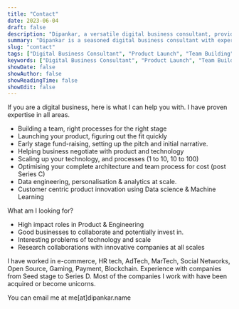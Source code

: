 ```yaml
---
title: "Contact"
date: 2023-06-04
draft: false
description: "Dipankar, a versatile digital business consultant, provides extensive services to facilitate business growth and scaling. With a rich background in various tech sectors, he can assist with team building, product launching, early-stage fundraising, business negotiation, tech and process scaling, architecture and team process optimisation, and data engineering. He is also keen on high impact roles in Product & Engineering, business collaborations, tackling complex tech problems, and research collaborations. He has a proven record of working with successful companies at all stages."
summary: "Dipankar is a seasoned digital business consultant with expertise in a wide range of tech domains. He provides services such as team building, product launching, early-stage fundraising, and tech scaling. With an impressive track record, he seeks meaningful collaborations and high impact roles in Product & Engineering. Dipankar is interested in solving intriguing technology problems and establishing research collaborations with innovative companies."
slug: "contact"
tags: ["Digital Business Consultant", "Product Launch", "Team Building", "Early-stage Fundraising", "Business Negotiation", "Technology Scaling", "Process Optimization", "Data Engineering", "Product & Engineering", "Business Collaboration", "Tech Problems", "Research Collaboration", "E-commerce", "HR Tech", "AdTech", "MarTech", "Social Networks", "Open Source", "Gaming", "Payment", "Blockchain"]
keywords: ["Digital Business Consultant", "Product Launch", "Team Building", "Early-stage Fundraising", "Business Negotiation", "Technology Scaling", "Process Optimization", "Data Engineering", "Product & Engineering", "Business Collaboration", "Tech Problems", "Research Collaboration", "E-commerce", "HR Tech", "AdTech", "MarTech", "Social Networks", "Open Source", "Gaming", "Payment", "Blockchain"]
showDate: false
showAuthor: false
showReadingTime: false
showEdit: false
---
```


If you are a digital business, here is what I can help you with. I have proven expertise in all areas.
* Building a team, right processes for the right stage
* Launching your product, figuring out the fit quickly
* Early stage fund-raising, setting up the pitch and initial narrative.
* Helping business negotiate with product and technology
* Scaling up your technology, and processes (1 to 10, 10 to 100)
* Optimising your complete architecture and team process for cost (post Series C)
* Data engineering, personalisation & analytics at scale.
* Customer centric product innovation using Data science & Machine Learning

What am I looking for?
* High impact roles in Product & Engineering
* Good businesses to collaborate and potentially invest in. 
* Interesting problems of technology and scale
* Research collaborations with innovative companies at all scales

I have worked in e-commerce, HR tech, AdTech, MarTech, Social Networks, Open Source, Gaming, Payment, Blockchain. Experience with companies from Seed stage to Series D. Most of the companies I work with have been acquired or become unicorns.

You can email me at me[at]dipankar.name
